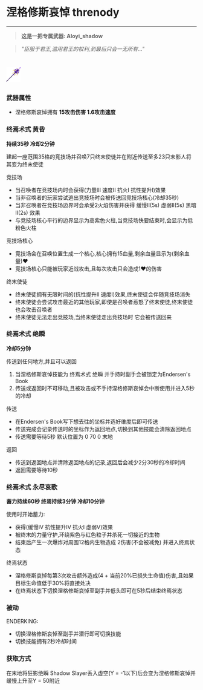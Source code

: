 
涅格修斯哀悼 threnody
=
<!DOCTYPE html>
<head>
    <link rel="stylesheet" href="/threnody.css">
    <link rel="stylesheet" href="/css/page_templates.css">
    <title>涅格修斯哀悼 threnody</title>
</head>
<body>
    
</body>
</html>


<hr>

>  **这是一把专属武器: Aloyi_shadow** 

> _"臣服于君王,滥用君王的权利,到最后只会一无所有..."_
<body>
    <h1 class="threnody_png">
        <img src="../assets/item/threnody.png" alt="threnody.png没有正常加载!" width="7.5%" height="0.5%">
    </h1>
    <!-- <h1 class="template_pos">
        <img src="../assets/page_templates.png" alt="wiki物品卡 加载失败!" width="35%">
    </h1> -->
</body>

### 武器属性
- 涅格修斯哀悼拥有  **15攻击伤害 1.6攻击速度** 

### 终焉术式 黄昏
 **持续35秒 冷却2分钟** 

建起一座范围35格的竞技场并召唤7只终末使徒并在附近传送至多23只末影人将其变为终末使徒

竞技场

- 当召唤者在竞技场内时会获得(力量III 速度II 抗火I 抗性提升I)效果
- 当非召唤者的玩家尝试逃出竞技场时会被传送回竞技场核心(冷却35秒)
- 当非召唤者在竞技场边界时会承受2火焰伤害并获得 缓慢II(5s) 虚弱II(5s) 黑暗II(2s) 效果 
- 与竞技场核心平行的边界显示为高紫色火柱,当竞技场快要结束时,会显示为低粉色火柱

竞技场核心

- 竞技场会在召唤位置生成一个核心,核心拥有15血量,剩余血量显示为(剩余血量)♥
- 竞技场核心只能被玩家近战攻击,且每次攻击只会造成1♥的伤害

终末使徒

- 终末使徒拥有无限时间的(抗性提升II 速度I)效果,终末使徒会伴随竞技场消失
- 终末使徒会尝试攻击最近的其他玩家,即使是召唤者惹怒了终末使徒,终末使徒也会攻击召唤者
- 终末使徒无法走出竞技场,当终末使徒走出竞技场时 它会被传送回来

### 终焉术式 绝瞬
 **冷却5分钟**

传送到任何地方,并且可以返回

1. 当涅格修斯哀悼技能为 终焉术式 绝瞬 并手持时副手会被锁定为Endersen's Book
2. 传送或返回时不可移动,且被攻击或不手持涅格修斯哀悼会中断使用并进入5秒的冷却

传送

- 在Endersen's Book写下想去往的坐标并选好维度后即可传送 
- 传送完成会记录传送时的坐标作为返回地点,切换到其他技能会清除返回地点
- 传送需要等待5秒 默认位置为 0 70 0 末地

返回 

- 传送到返回地点并清除返回地点的记录,返回后会减少2分30秒的冷却时间
- 返回需要等待10秒 


### 终焉术式 永尽哀歌

**蓄力持续60秒 终焉持续3分钟 冷却10分钟**

使用时开始蓄力:

- 获得(缓慢IV 抗性提升IV 抗火I 虚弱V)效果
- 被终末的力量守护,环绕紫色与红色粒子并杀死一切接近的生物
- 结束后产生一次爆炸对周围12格内生物造成 2伤害(不会被减免) 并进入终焉状态


终焉状态

- 涅格修斯哀悼每第3次攻击额外造成(4 + 当前20%已损失生命值)伤害,且如果目标生命值低于30%将直接处决
- 在终焉状态下切换涅格修斯哀悼至副手并低头即可在5秒后结束终焉状态


### 被动

ENDERKING:

- 切换涅格修斯哀悼至副手并潜行即可切换技能
- 切换技能拥有2秒冷却时间

### 获取方式

在末地将狂影绝瞬 Shadow Slayer丢入虚空(Y = -1以下)后会变为涅格修斯哀悼并缓慢上升至Y = 50附近